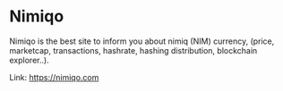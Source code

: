 # Nimiqo
Nimiqo is the best site to inform you about nimiq (NIM) currency, (price, marketcap, transactions, hashrate, hashing distribution, blockchain explorer..).


Link: https://nimiqo.com
